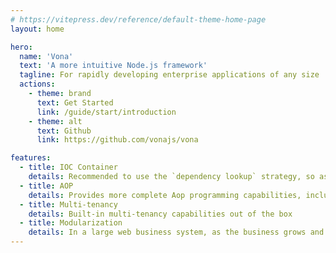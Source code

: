 ```yaml
---
# https://vitepress.dev/reference/default-theme-home-page
layout: home

hero:
  name: 'Vona'
  text: 'A more intuitive Node.js framework'
  tagline: For rapidly developing enterprise applications of any size
  actions:
    - theme: brand
      text: Get Started
      link: /guide/start/introduction
    - theme: alt
      text: Github
      link: https://github.com/vonajs/vona

features:
  - title: IOC Container
    details: Recommended to use the `dependency lookup` strategy, so as to use fewer decorator functions and fewer type annotations, making the IOC container more concise and intuitive
  - title: AOP
    details: Provides more complete Aop programming capabilities, including pre-controller-action aspect, subject aspect, and object aspect
  - title: Multi-tenancy
    details: Built-in multi-tenancy capabilities out of the box
  - title: Modularization
    details: In a large web business system, as the business grows and changes, it is also necessary to divide the system into relatively independent modules in order to avoid code bloating
---
```

